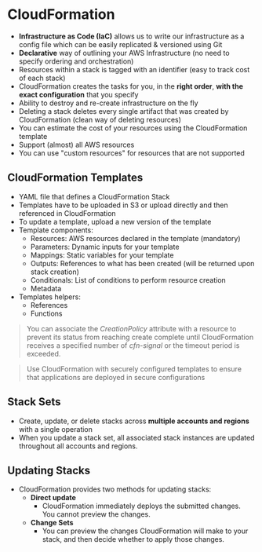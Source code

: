 # CloudFormation
- **Infrastructure as Code (IaC)** allows us to write our infrastructure as a config file which can be easily replicated & versioned using Git
- **Declarative** way of outlining your AWS Infrastructure (no need to specify ordering and orchestration)
- Resources within a stack is tagged with an identifier (easy to track cost of each stack)
- CloudFormation creates the tasks for you, in the **right order**, **with the exact configuration** that you specify
- Ability to destroy and re-create infrastructure on the fly
- Deleting a stack deletes every single artifact that was created by CloudFormation (clean way of deleting resources)
- You can estimate the cost of your resources using the CloudFormation template
- Support (almost) all AWS resources
- You can use "custom resources" for resources that are not supported

## CloudFormation Templates
- YAML file that defines a CloudFormation Stack
- Templates have to be uploaded in S3 or upload directly and then referenced in CloudFormation
- To update a template, upload a new version of the template
- Template components:
  - Resources: AWS resources declared in the template (mandatory)
  - Parameters: Dynamic inputs for your template
  - Mappings: Static variables for your template
  - Outputs: References to what has been created (will be returned upon stack creation)
  - Conditionals: List of conditions to perform resource creation
  - Metadata
- Templates helpers:
  - References
  - Functions

> You can associate the *CreationPolicy* attribute with a resource to prevent its status from reaching create complete until CloudFormation receives a specified number of *cfn-signal* or the timeout period is exceeded.

> Use CloudFormation with securely configured templates to ensure that applications are deployed in secure configurations

## Stack Sets
- Create, update, or delete stacks across **multiple accounts and regions** with a single operation
- When you update a stack set, all associated stack instances are updated throughout all accounts and regions.

## Updating Stacks
- CloudFormation provides two methods for updating stacks: 
  - **Direct update**
    - CloudFormation immediately deploys the submitted changes. You cannot preview the changes.
  - **Change Sets**
    - You can preview the changes CloudFormation will make to your stack, and then decide whether to apply those changes.
